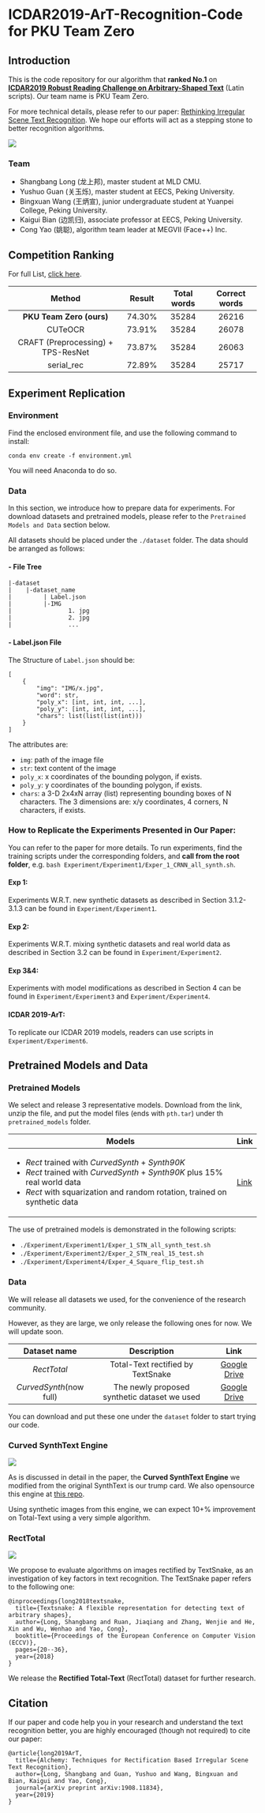 # ICDAR2019-ArT-Recognition-Code for PKU Team Zero

## Introduction

This is the code repository for our algorithm that **ranked No.1** on [__ICDAR2019 Robust Reading Challenge on Arbitrary-Shaped Text__](https://rrc.cvc.uab.es/?ch=14&com=introduction) (Latin scripts). Our team name is PKU Team Zero. 

For more technical details, please refer to our paper: [Rethinking Irregular Scene Text Recognition](https://arxiv.org/abs/1908.11834). We hope our efforts will act as a stepping stone to better recognition algorithms.

![](imgs/pipeline.jpg)

### Team
- Shangbang Long (龙上邦), master student at MLD CMU.
- Yushuo Guan (关玉烁), master student at EECS, Peking University.
- Bingxuan Wang (王炳宣), junior undergraduate student at Yuanpei College, Peking University.
- Kaigui Bian (边凯归), associate professor at EECS, Peking University.
- Cong Yao (姚聪), algorithm team leader at MEGVII (Face++) Inc.


## Competition Ranking

For full List, [click here](https://rrc.cvc.uab.es/?ch=14&com=evaluation&task=2).

| Method | Result | Total words | Correct words |
|:------:|:------:|:------:|:------:|
| __PKU Team Zero (ours)__ | 74.30% | 35284 | 26216 | 
| CUTeOCR | 73.91% | 35284 | 26078 |
| CRAFT (Preprocessing) + TPS-ResNet | 73.87% | 35284 | 26063 |
| serial_rec | 72.89% | 35284 | 25717 |

## Experiment Replication

### Environment
Find the enclosed environment file, and use the following command to install: 

`conda env create -f environment.yml`

You will need Anaconda to do so. 

### Data
In this section, we introduce how to prepare data for experiments. For download datasets and pretrained models, please refer to the `Pretrained Models and Data` section below.

All datasets should be placed under the `./dataset` folder. The data should be arranged as follows:

#### - File Tree

```
|-dataset
|    |-dataset_name
|         | Label.json
|         |-IMG
|                1. jpg
|                2. jpg
|                ...

```

#### - Label.json File
The Structure of `Label.json` should be:

```
[
    {
        "img": "IMG/x.jpg",
        "word": str,
        "poly_x": [int, int, int, ...], 
        "poly_y": [int, int, int, ...],
        "chars": list(list(list(int)))
    }
]
```

The attributes are:

- `img`: path of the image file
- `str`: text content of the image
- `poly_x`: x coordinates of the bounding polygon, if exists.
- `poly_y`: y coordinates of the bounding polygon, if exists.
- `chars`: a 3-D  2x4xN array (list) representing bounding boxes of N characters. The 3 dimensions are: x/y coordinates, 4 corners, N characters, if exists.



### How to Replicate the Experiments Presented in Our Paper:
You can refer to the paper for more details. To run experiments, find the training scripts under the corresponding folders, and **call from the root folder**, e.g. `bash Experiment/Experiment1/Exper_1_CRNN_all_synth.sh`.

#### Exp 1: 
Experiments W.R.T. new synthetic datasets as described in Section 3.1.2-3.1.3 can be found in `Experiment/Experiment1`. 

#### Exp 2:
Experiments W.R.T. mixing synthetic datasets and real world data as described in Section 3.2 can be found in `Experiment/Experiment2`. 

#### Exp 3&4:
Experiments with model modifications as described in Section 4 can be found in `Experiment/Experiment3` and `Experiment/Experiment4`. 

#### ICDAR 2019-ArT:
To replicate our ICDAR 2019 models, readers can use scripts in `Experiment/Experiment6`. 


## Pretrained Models and Data

### Pretrained Models
We select and release 3 representative models. Download from the link, unzip the file, and put the model files (ends with `pth.tar`) under th `pretrained_models` folder.

| Models | Link |
|------------|----------|
| <ul><li>*Rect* trained with *CurvedSynth* + *Synth90K*</li><li>*Rect* trained with *CurvedSynth* + *Synth90K* plus 15% real world data</li><li>*Rect* with squarization and random rotation, trained on synthetic data</li></ul> | [Link](https://shangbangblog.files.wordpress.com/2019/09/ic19_models.zip) |

The use of pretrained models is demonstrated in the following scripts:

- `./Experiment/Experiment1/Exper_1_STN_all_synth_test.sh`
- `./Experiment/Experiment2/Exper_2_STN_real_15_test.sh`
- `./Experiment/Experiment4/Exper_4_Square_flip_test.sh`

### Data
We will release all datasets we used, for the convenience of the research community. 

However, as they are large, we only release the following ones for now. We will update soon. 

| Dataset name | Description | Link |
|:----:|:----:|:----:|
| *RectTotal* | Total-Text rectified by TextSnake | [Google Drive](https://drive.google.com/open?id=1PYMAJA6zAvmjMpiPO5FXMmaj-vPVjQkC) | 
| *CurvedSynth*(now full) | The newly proposed synthetic dataset we used | [Google Drive](https://drive.google.com/open?id=1FSo-aaL8TbnRa3ChCMvMgHMp2DECB_1i) |

You can download and put these one under the `dataset` folder to start trying our code.


### Curved SynthText Engine

![](imgs/curved.jpg)

As is discussed in detail in the paper, the **Curved SynthText Engine** we modified from the original SynthText is our trump card. We also opensource this engine at [this repo](https://github.com/PkuDavidGuan/CurvedSynthText).

Using synthetic images from this engine, we can expect 10+\% improvement on Total-Text using a very simple algorithm. 

### RectTotal
![](imgs/RectTot.jpeg)

We propose to evaluate algorithms on images rectified by TextSnake, as an investigation of key factors in text recognition. The TextSnake paper refers to the following one: 

```
@inproceedings{long2018textsnake,
  title={Textsnake: A flexible representation for detecting text of arbitrary shapes},
  author={Long, Shangbang and Ruan, Jiaqiang and Zhang, Wenjie and He, Xin and Wu, Wenhao and Yao, Cong},
  booktitle={Proceedings of the European Conference on Computer Vision (ECCV)},
  pages={20--36},
  year={2018}
}
```

We release the **Rectified Total-Text** (RectTotal) dataset for further research. 

## Citation
If our paper and code help you in your research and understand the text recognition better, you are highly encouraged (though not required) to cite our paper:

```
@article{long2019ArT,
  title={Alchemy: Techniques for Rectification Based Irregular Scene Text Recognition},
  author={Long, Shangbang and Guan, Yushuo and Wang, Bingxuan and Bian, Kaigui and Yao, Cong},
  journal={arXiv preprint arXiv:1908.11834},
  year={2019}
}
```
